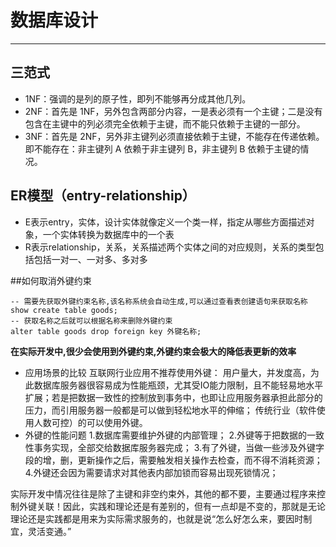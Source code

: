 # 数据库设计
---
## 三范式
- 1NF：强调的是列的原子性，即列不能够再分成其他几列。
- 2NF：首先是 1NF，另外包含两部分内容，一是表必须有一个主键；二是没有包含在主键中的列必须完全依赖于主键，而不能只依赖于主键的一部分。
- 3NF：首先是 2NF，另外非主键列必须直接依赖于主键，不能存在传递依赖。即不能存在：非主键列 A 依赖于非主键列 B，非主键列 B 依赖于主键的情况。
## ER模型（entry-relationship）
- E表示entry，实体，设计实体就像定义一个类一样，指定从哪些方面描述对象，一个实体转换为数据库中的一个表
- R表示relationship，关系，关系描述两个实体之间的对应规则，关系的类型包括包括一对一、一对多、多对多

##如何取消外键约束


```
-- 需要先获取外键约束名称,该名称系统会自动生成,可以通过查看表创建语句来获取名称
show create table goods;
-- 获取名称之后就可以根据名称来删除外键约束
alter table goods drop foreign key 外键名称;
```
**在实际开发中,很少会使用到外键约束,外键约束会极大的降低表更新的效率**

- 应用场景的比较 互联网行业应用不推荐使用外键： 用户量大，并发度高，为此数据库服务器很容易成为性能瓶颈，尤其受IO能力限制，且不能轻易地水平扩展；若是把数据一致性的控制放到事务中，也即让应用服务器承担此部分的压力，而引用服务器一般都是可以做到轻松地水平的伸缩； 
传统行业（软件使用人数可控）的可以使用外键。
- 外键的性能问题 
1.数据库需要维护外键的内部管理； 
2.外键等于把数据的一致性事务实现，全部交给数据库服务器完成； 
3.有了外键，当做一些涉及外键字段的增，删，更新操作之后，需要触发相关操作去检查，而不得不消耗资源； 
4.外键还会因为需要请求对其他表内部加锁而容易出现死锁情况；

实际开发中情况往往是除了主键和非空约束外，其他的都不要，主要通过程序来控制外键关联！因此，实践和理论还是有差别的，但有一点却是不变的，那就是无论理论还是实践都是用来为实际需求服务的，也就是说“怎么好怎么来，要因时制宜，灵活变通。”
